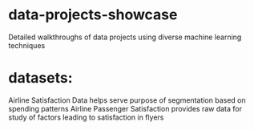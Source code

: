 # data-projects-showcase
Detailed walkthroughs of data projects using diverse machine learning techniques
# datasets:
Airline Satisfaction Data helps serve purpose of segmentation based on spending patterns
Airline Passenger Satisfaction provides raw data for study of factors leading to satisfaction in flyers
